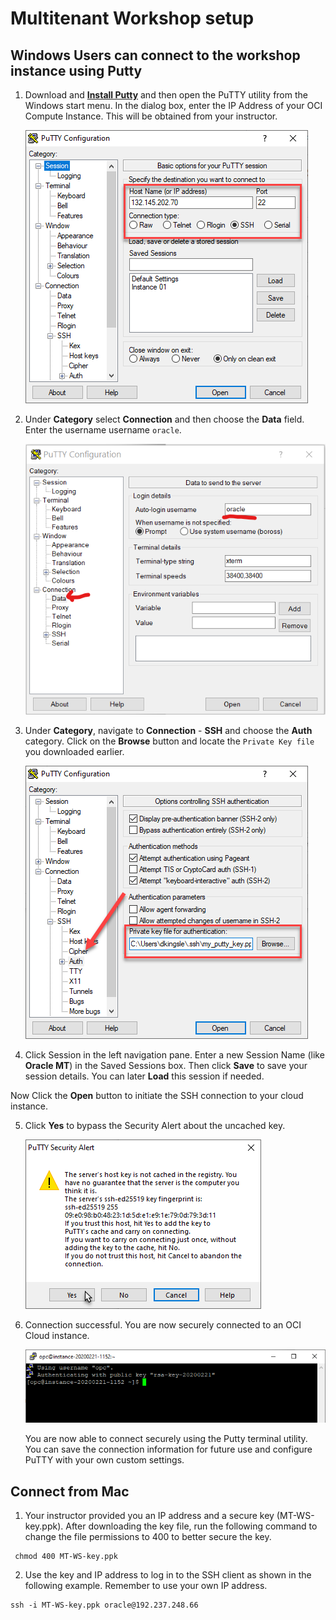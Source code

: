 #  Multitenant Workshop setup

## Windows Users can connect to the workshop instance using Putty

1.  Download and **[Install Putty](https://www.putty.org/)** and then open the PuTTY utility from the Windows start menu.   In the dialog box, enter the IP Address of your OCI Compute Instance.  This will be obtained from your instructor.

    ![](images/keylab-023.png " ")

2.  Under **Category** select **Connection** and then choose the **Data** field.  Enter the username username ```oracle```.  

    ![](images/keylab-024.png " ")

3.  Under **Category**, navigate to **Connection** - **SSH** and choose the **Auth** category.   Click on the **Browse** button and locate the ```Private Key file``` you downloaded earlier.   

    ![](images/keylab-025.png " ")

4. Click Session in the left navigation pane.  Enter a new Session Name (like **Oracle MT**) in the Saved Sessions box.  Then click **Save** to save your session details.  You can later **Load** this session if needed.

Now Click the **Open** button to initiate the SSH connection to your cloud instance.  

5.  Click **Yes** to bypass the Security Alert about the uncached key.

    ![](images/keylab-026.png " ")

6.  Connection successful.   You are now securely connected to an OCI Cloud instance.

    ![](images/keylab-027.png " ")

    You are now able to connect securely using the Putty terminal utility.   You can save the connection information for future use and configure PuTTY with your own custom settings.

## Connect from Mac
1. Your instructor provided you an IP address and a secure key (MT-WS-key.ppk).  After downloading the key file, run the following command to change the file permissions to 400 to better secure the key.

````
 chmod 400 MT-WS-key.ppk
 ````
2. Use the key and IP address to log in to the SSH client as shown in the following example.  Remember to use your own IP address.
````
ssh -i MT-WS-key.ppk oracle@192.237.248.66
````
